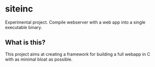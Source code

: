 # siteinc
Experimental project. Compile webserver with a web app into a single executable binary.

## What is this?
This project aims at creating a framework for building a full webapp in C with as minimal bloat as possible.
